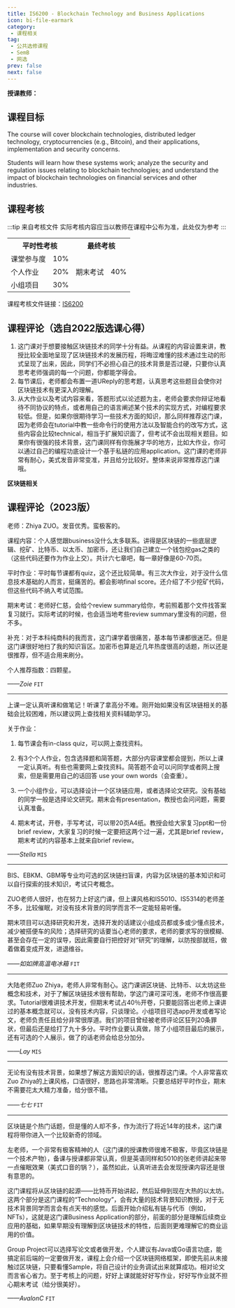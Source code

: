 ```yaml
---
title: IS6200 - Blockchain Technology and Business Applications
icon: bi-file-earmark
category:
 - 课程相关
tag:
 - 公共选修课程
 - SemB
 - 网选
prev: false
next: false
---
```


**授课教师：**

<VPBanner
  title = "Prof. Nils AUGUSTIN"
  content = "Assistant Professor"
  logo = "https://www.cb.cityu.edu.hk/portfolio/photos/naugusti.jpg"
  :actions = '[  
        {
            text: "详细信息",
            link: "https://www.cb.cityu.edu.hk/People-and-Research/People/People-Details?eid=naugusti"
        },
    ]'
/>

## 课程目标

The course will cover blockchain technologies, distributed ledger technology, cryptocurrencies (e.g., Bitcoin), and their applications, implementation and security concerns.

Students will learn how these systems work; analyze the security and regulation issues relating to blockchain technologies; and understand the impact of blockchain technologies on financial services and other industries.

## 课程考核

:::tip 来自考核文件
实际考核内容应当以教师在课程中公布为准，此处仅为参考
:::

<table>
    <tr>
        <th colspan=2>
            平时性考核
        </th>
        <th colspan=2>
            最终考核
        </th>
    </tr>
    <tr>
        <td>
            课堂参与度
        </td>
        <td>
            10%
        </td>
        <td rowspan=3>
            期末考试
        </td>
        <td rowspan=3>
            40%
        </td>
    </tr>
    <tr>
        <td>
            个人作业
        </td>
        <td>
            20%
        </td>
    </tr>
    <tr>
        <td>
            小组项目
        </td>
        <td>
            30%
        </td>
    </tr>
</table>

课程考核文件链接：[IS6200](https://www.cityu.edu.hk/catalogue/pg/202425/course/IS6200.pdf)

## 课程评论（选自2022版选课心得）

1. 这门课对于想要接触区块链技术的同学十分有益。从课程的内容设置来讲，教授比较全面地呈现了区块链技术的发展历程，将晦涩难懂的技术通过生动的形式呈现了出来，因此，同学们不必担心自己的技术背景是否过硬，只要你认真思考老师强调的每一个问题，你都能学得会。
2. 每节课后，老师都会布置一道UReply的思考题，认真思考这些题目会使你对区块链技术有更深入的理解。
3. 从大作业以及考试内容来看，答题形式以论述题为主，老师会要求你辩证地看待不同协议的特点，或者用自己的语言阐述某个技术的实现方式，对编程要求较低。但是，如果你很期待学习一些技术方面的知识，那么同样推荐这门课，因为老师会在tutorial中教一些命令行的使用方法以及智能合约的改写方式，这些内容会比较technical，相当于扩展知识面了，但考试不会出现相关题目。如果你有很强的技术背景，这门课同样有你施展才华的地方，比如大作业，你可以通过自己的编程功底设计一个基于私链的应用application。这门课的老师非常有耐心，美式发音非常变准，并且给分比较好。整体来说非常推荐这门课哦。

**区块链相关**

## 课程评论（2023版）

老师：Zhiya ZUO。发音优秀。蛮极客的。

课程内容：个人感觉跟business没什么太多联系。讲得是区块链的一些底层逻辑、挖矿、比特币、以太币、加密币，还让我们自己建立一个钱包挖gas之类的（这些代码还要作为作业上交）。共计六七章吧，每一章好像是60-70页。

平时作业：平时每节课都有quiz，这个还比较简单。有三次大作业，对于没什么信息技术基础的人而言，挺痛苦的。都会影响final score。还介绍了不少挖矿代码，但这些代码不纳入考试范围。

期末考试：老师好仁慈，会给个review summary给你，考前照着那个文件找答案复习就行。实际考试的时候，也会适当地考些review summary里没有的问题，但不多。

补充：对于本科纯商科的我而言，这门课学着很痛苦，基本每节课都很迷茫。但是这门课很好地扫了我的知识盲区。加密币也算是近几年热度很高的话题，所以还是很推荐，但不适合用来刷分。

个人推荐指数：四颗星。

_——Zoie_ `FIT`

---

上课一定认真听课和做笔记！听课了拿高分不难。刚开始如果没有区块链相关的基础会比较困难，所以建议网上查找相关资料辅助学习。

关于作业：

1. 每节课会有in-class quiz，可以网上查找资料。

2. 有3个个人作业，包含选择题和简答题，大部分内容课堂都会提到，所以上课一定认真听。有些也需要网上查找资料。简答题不会可以问同学或者网上搜索，但是需要用自己的话回答 use your own words（会查重）。

3. 一个小组作业，可以选择设计一个区块链应用，或者选择论文研究。没有基础的同学一般是选择论文研究。期末会有presentation，教授也会问问题，需要认真准备。

4. 期末考试，开卷，手写考试，可以带20页A4纸。教授会给大家复习ppt和一份brief review，大家复习的时候一定要把这两个过一遍，尤其是brief review，期末考试的内容基本上就来自brief review。

_——Stella_ `MIS`

---

BIS、EBKM、GBM等专业均可选的区块链扫盲课，内容为区块链的基本知识和可以自行探索的技术知识，考试只考概念。

ZUO老师人很好，也在努力上好这门课，但上课风格和IS5010、IS5314的老师差不多，比较催眠，对没有技术背景的同学而言不一定能轻易听懂。

期末项目可以选择研究和开发，选择开发的话建议小组成员都或多或少懂点技术，减少被搭便车的风险；选择研究的话要当心老师的要求，老师的要求写的很模糊、甚至会存在一定的误导，因此需要自行把控好对“研究”的理解，以防按部就班，做着做着变成开发，进退维谷。

_——如如牌高温电冰箱_ `FIT`

---

大陆老师Zuo Zhiya，老师人非常有耐心。这门课讲区块链、比特币、以太坊这些概念和技术，对于了解区块链技术很有帮助，学这门课可深可浅，老师不作很高要求。Tutorial很难讲技术开发，但期末考试占40％开卷，只要能回答出老师上课讲过的基本概念就可以，没有技术内容，只谈理论。小组项目可选app开发或者写论文，老师负责任且给分非常很厚道。我们的项目曾经被老师评论区狂列20条罪状，但最后还是给打了九十多分。平时作业要认真做，除了小组项目最后的展示，还有可选的个人展示，做了的话老师会给总分加分。

_——Lay_ `MIS`

---

无论有没有技术背景，如果想了解这方面知识的话，很推荐这门课。个人非常喜欢Zuo Zhiya的上课风格，口语很好，思路也非常清晰。只要总结好平时作业，期末不需要花太大精力准备，给分很不错。

_——七七_ `FIT`

---

区块链是个热门话题，但是懂的人却不多，作为流行了将近14年的技术，这门课程将带你进入一个比较新奇的领域。

左老师，一个非常有极客精神的人（这门课的授课教师很难不极客，毕竟区块链是一个技术产物），备课与授课都非常认真，但是英语同样和5010的张老师讲起来带一点催眠效果（美式口音的锅？），虽然如此，认真听进去会发现授课内容还是很有意思的。

这门课程将从区块链的起源——比特币开始讲起，然后延伸到现在大热的以太坊。这两个部分是这门课程的“Technology”，会有大量的技术背景知识教授，对于无技术背景同学而言会有点天书的感觉。后面开始介绍私有链与代币（例如，NFTs），这就是这门课Business Application的部分，前面的部分是理解后续商业应用的基础，如果早期没有理解到区块链技术的特性，后面则更难理解它的商业运用的价值。

Group Project可以选择写论文或者做开发，个人建议有Java或Go语言功底，能搞定前后端的一定要做开发，课程上会介绍一个区块链网络框架，即使先前从未接触过区块链，只要看懂Sample，将自己设计的业务调试出来就算成功。相对论文而言省心省力。至于考核上的问题，好好上课就能好好写作业，好好写作业就不担心期末考试（给分很美好）。

_——AvalonC_ `FIT`

